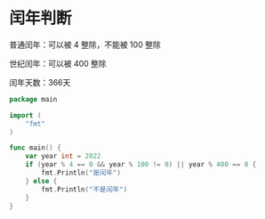 # 闰年判断

普通闰年：可以被 4 整除，不能被 100 整除

世纪闰年：可以被 400 整除

闰年天数：366天

```go
package main

import (
    "fmt"
)

func main() {
    var year int = 2022
    if (year % 4 == 0 && year % 100 != 0) || year % 400 == 0 {
        fmt.Println("是闰年")
    } else {
        fmt.Println("不是闰年")
    }
}
```
